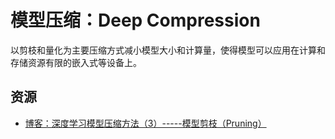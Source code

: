 # 模型压缩：Deep Compression

以剪枝和量化为主要压缩方式减小模型大小和计算量，使得模型可以应用在计算和存储资源有限的嵌入式等设备上。

## 资源
* [博客：深度学习模型压缩方法（3）-----模型剪枝（Pruning）](https://blog.csdn.net/shentanyue/article/details/83539359)
